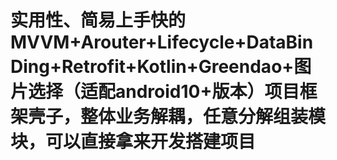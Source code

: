 # 实用性、简易上手快的MVVM+Arouter+Lifecycle+DataBinDing+Retrofit+Kotlin+Greendao+图片选择（适配android10+版本）项目框架壳子，整体业务解耦，任意分解组装模块，可以直接拿来开发搭建项目
